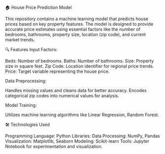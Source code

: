 🏠 House Price Prediction Model

This repository contains a machine learning model that predicts house prices based on key property features. The model is designed to provide accurate price estimates using essential factors like the number of bedrooms, bathrooms, property size, location (zip code), and current market trends.

🔍 Features
Input Factors:

Beds: Number of bedrooms.
Baths: Number of bathrooms.
Size: Property size in square feet.
Zip Code: Location identifier for regional price trends.
Price: Target variable representing the house price.

Data Preprocessing:

Handles missing values and cleans data for better accuracy.
Encodes categorical zip codes into numerical values for analysis.

Model Training:

Utilizes machine learning algorithms like Linear Regression, Random Forest.

🛠️ Technologies Used

Programming Language: Python
Libraries:
Data Processing: NumPy, Pandas
Visualization: Matplotlib, Seaborn
Modeling: Scikit-learn
Tools: Jupyter Notebook for experimentation and visualization.

